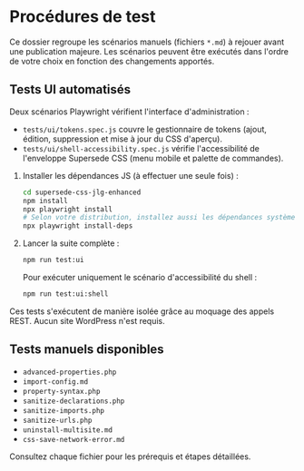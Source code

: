 # Procédures de test

Ce dossier regroupe les scénarios manuels (fichiers `*.md`) à rejouer avant une publication majeure. Les scénarios peuvent être exécutés dans l'ordre de votre choix en fonction des changements apportés.

## Tests UI automatisés

Deux scénarios Playwright vérifient l'interface d'administration :

- `tests/ui/tokens.spec.js` couvre le gestionnaire de tokens (ajout, édition, suppression et mise à jour du CSS d'aperçu).
- `tests/ui/shell-accessibility.spec.js` vérifie l'accessibilité de l'enveloppe Supersede CSS (menu mobile et palette de commandes).

1. Installer les dépendances JS (à effectuer une seule fois) :
   ```bash
   cd supersede-css-jlg-enhanced
   npm install
   npx playwright install
   # Selon votre distribution, installez aussi les dépendances système :
   npx playwright install-deps
   ```
2. Lancer la suite complète :
   ```bash
   npm run test:ui
   ```

   Pour exécuter uniquement le scénario d'accessibilité du shell :
   ```bash
   npm run test:ui:shell
   ```

Ces tests s'exécutent de manière isolée grâce au moquage des appels REST. Aucun site WordPress n'est requis.

## Tests manuels disponibles

- `advanced-properties.php`
- `import-config.md`
- `property-syntax.php`
- `sanitize-declarations.php`
- `sanitize-imports.php`
- `sanitize-urls.php`
- `uninstall-multisite.md`
- `css-save-network-error.md`

Consultez chaque fichier pour les prérequis et étapes détaillées.
